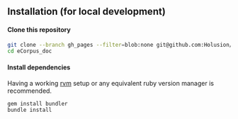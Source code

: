 

## Installation (for local development)

#### Clone this repository

```bash
git clone --branch gh_pages --filter=blob:none git@github.com:Holusion/eCorpus.git eCorpus_doc
cd eCorpus_doc
```

#### Install dependencies
  
Having a working [rvm](https://rvm.io/) setup or any equivalent ruby version manager is recommended.

```bash
gem install bundler
bundle install
```

